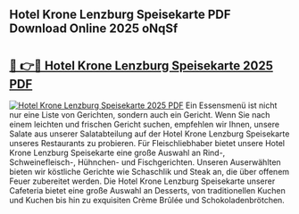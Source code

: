 ## Hotel Krone Lenzburg Speisekarte PDF Download Online 2025 oNqSf

# <h2><a href="http://gca9cy5.nevu.top/?p=Hotel+Krone+Lenzburg+Speisekarte">🔗 👉🔴 Hotel Krone Lenzburg Speisekarte 2025 PDF</a></h2>

[![Hotel Krone Lenzburg Speisekarte 2025 PDF](https://i.imgur.com/dBaPXMq.png)](http://gca9cy5.nevu.top/?p=Hotel+Krone+Lenzburg+Speisekarte)
Ein Essensmenü ist nicht nur eine Liste von Gerichten, sondern auch ein Gericht. Wenn Sie nach einem leichten und frischen Gericht suchen, empfehlen wir Ihnen, unsere Salate aus unserer Salatabteilung auf der Hotel Krone Lenzburg Speisekarte unseres Restaurants zu probieren. Für Fleischliebhaber bietet unsere Hotel Krone Lenzburg Speisekarte eine große Auswahl an Rind-, Schweinefleisch-, Hühnchen- und Fischgerichten. Unseren Auserwählten bieten wir köstliche Gerichte wie Schaschlik und Steak an, die über offenem Feuer zubereitet werden. Die Hotel Krone Lenzburg Speisekarte unserer Cafeteria bietet eine große Auswahl an Desserts, von traditionellen Kuchen und Kuchen bis hin zu exquisiten Crème Brûlée und Schokoladenbrötchen.
